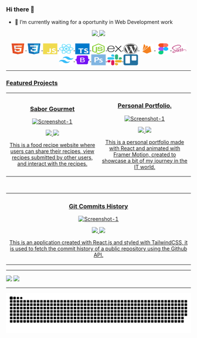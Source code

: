 ### Hi there 👋

- 🌱 I’m currently waiting for a oportunity in Web Development work

<div align="center">
  <a href="https://github.com/JeanM-Pro">
  <img height="180em" src="https://github-readme-stats.vercel.app/api?username=JeanM-Pro&show_icons=true&theme=dracula&include_all_commits=true&count_private=true"/>
  <img height="180em" src="https://github-readme-stats.vercel.app/api/top-langs/?username=JeanM-Pro&layout=compact&langs_count=7&theme=dracula"/>
</div>
<div align="center" style="display: inline_block"><br>
  <img align="center" alt="Logo-HTML" height="30" width="40" src="https://raw.githubusercontent.com/devicons/devicon/master/icons/html5/html5-original.svg">
  <img align="center" alt="Logo-CSS" height="30" width="40" src="https://raw.githubusercontent.com/devicons/devicon/master/icons/css3/css3-original.svg">
  <img align="center" alt="Logo-Js" height="30" width="40" src="https://raw.githubusercontent.com/devicons/devicon/master/icons/javascript/javascript-plain.svg">
  <img align="center" alt="Logo-React" height="30" width="40" src="https://raw.githubusercontent.com/devicons/devicon/master/icons/react/react-original.svg">
  <img align="center" alt="Logo-React" height="30" width="40" src="https://raw.githubusercontent.com/devicons/devicon/master/icons/typescript/typescript-original.svg">
  <img align="center" alt="Logo-React" height="30" width="40" src="https://raw.githubusercontent.com/devicons/devicon/master/icons/nodejs/nodejs-original.svg">
  <img align="center" alt="Logo-React" height="30" width="40" src="https://raw.githubusercontent.com/devicons/devicon/master/icons/express/express-original.svg">
  <img align="center" alt="Logo-React" height="30" width="40" src="https://raw.githubusercontent.com/devicons/devicon/1119b9f84c0290e0f0b38982099a2bd027a48bf1/icons/wordpress/wordpress-plain.svg">
  <img align="center" alt="Logo-React" height="30" width="40" src="https://raw.githubusercontent.com/devicons/devicon/1119b9f84c0290e0f0b38982099a2bd027a48bf1/icons/firebase/firebase-plain.svg">
  <img align="center" alt="Logo-React" height="30" width="40" src="https://raw.githubusercontent.com/devicons/devicon/master/icons/figma/figma-original.svg">
  <img align="center" alt="Logo-React" height="30" width="40" src="https://raw.githubusercontent.com/devicons/devicon/master/icons/sass/sass-original.svg">
  <img align="center" alt="Logo-React" height="30" width="40" src="https://raw.githubusercontent.com/devicons/devicon/1119b9f84c0290e0f0b38982099a2bd027a48bf1/icons/tailwindcss/tailwindcss-plain.svg">
  <img align="center" alt="Logo-React" height="30" width="40" src="https://raw.githubusercontent.com/devicons/devicon/master/icons/bootstrap/bootstrap-original.svg">
  <img align="center" alt="Logo-React" height="30" width="40" src="https://raw.githubusercontent.com/devicons/devicon/1119b9f84c0290e0f0b38982099a2bd027a48bf1/icons/photoshop/photoshop-plain.svg">
  <img align="center" alt="Logo-React" height="30" width="40" src="https://raw.githubusercontent.com/devicons/devicon/1119b9f84c0290e0f0b38982099a2bd027a48bf1/icons/slack/slack-original.svg">
  <img align="center" alt="Logo-React" height="30" width="40" src="https://raw.githubusercontent.com/devicons/devicon/1119b9f84c0290e0f0b38982099a2bd027a48bf1/icons/trello/trello-plain.svg">
</div>
<hr></hr>

### Featured Projects
<table>
  <tr>
<td width="50%">
  <h3 align="center">Sabor Gourmet</h3>
  <div align="center">
    <a target="_blank" href="https://receitas-toti.web.app/">
      <img src="https://i.ibb.co/37JXQD7/Screenshot-1.jpg" width="400" alt="Screenshot-1" border="0">
    </a>
    <p>
      <a href="https://github.com/JeanM-Pro/recetas-projeto" target="_blank">
        <img src="https://img.shields.io/badge/CÓDIGO-ff9?style=for-the-badge&logo=github&logoColor=black">
      </a>
      <a href="https://receitas-toti.web.app/" target="_blank">
        <img src="https://img.shields.io/badge/-Web-green?style=for-the-badge&color=fbfc40">
      </a>
    </p>
    <p>
      This is a food recipe website where users can share their recipes, view recipes submitted by other users, and interact with the recipes. 
    </p>
  </div>
</td>
<td width="50%">
  <h3 align="center">Personal Portfolio.</h3>
  <div align="center"> 
     <a target="_blank" href="https://portafolio-e6fb8.web.app/">
      <img src="https://i.ibb.co/PTKCgH5/Screenshot-1.jpg" width="400" alt="Screenshot-1" border="0">
    </a>
<p>
<a href="https://github.com/JeanM-Pro/portafolio-personal" target="_blank">
<img src="https://img.shields.io/badge/C%C3%93DIGO-80ffaa?style=for-the-badge&logo=github&logoColor=black">
</a>
<a href="https://portafolio-e6fb8.web.app/" target="_blank">
<img src="https://img.shields.io/badge/-Web-green?style=for-the-badge&color=3fFD7f">
</a>
</p>
</p>This is a personal portfolio made with React and animated with Framer Motion, created to showcase a bit of my journey in the IT world.</p>
  </div>
</td>
</table>
<br>
<table>
<tr>
<td width="100%">
<h3 align="center">Git Commits History</h3>
<div align="center">
 <a target="_blank" href="https://jeanm-pro.github.io/git-commit-history-app/">
      <img src="https://i.ibb.co/FKXJwK6/Screenshot-1.jpg" width="400" alt="Screenshot-1" border="0">
    </a>
<p>
<a href="https://github.com/JeanM-Pro/git-commit-history-app" target="_blank">
<img src="https://img.shields.io/badge/CÓDIGO-ff9?style=for-the-badge&logo=github&logoColor=black">
</a>
<a href="https://jeanm-pro.github.io/git-commit-history-app/" target="_blank">
<img src="https://img.shields.io/badge/-Web-green?style=for-the-badge&color=fbfc40">
</a>
</p>
<p>This is an application created with React.js and styled with TailwindCSS, it is used to fetch the commit history of a public repository using the Github API.</p>
</div>                                                                                 
</td>                                                    
</table>  
<hr></hr>
<div>
  <a href="mailto:jeancenteno54@gmail.com"><img src="https://img.shields.io/badge/-Gmail-%23333?style=for-the-badge&logo=gmail&logoColor=white" target="_blank"></a>
  <a href="https://www.linkedin.com/in/jean-centeno-37962b218/" target="_blank"><img src="https://img.shields.io/badge/-LinkedIn-%230077B5?style=for-the-badge&logo=linkedin&logoColor=white" target="_blank"></a>
</div>
<hr></hr>

<div align="center">
  <a href="https://1999azzar.github.io/1999AZZAR/">
  <img  src="https://github.com/1999AZZAR/1999AZZAR/blob/main/resources/img/grid-snake.svg"
       alt="snake" /></a>
</div>
